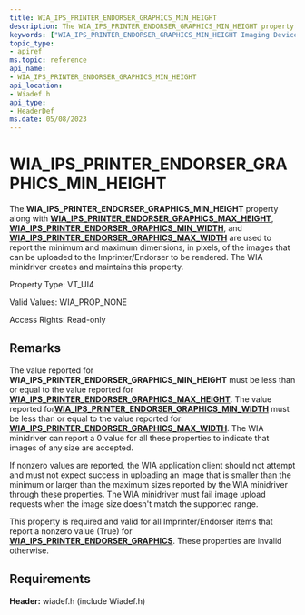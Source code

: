 ```yaml
---
title: WIA_IPS_PRINTER_ENDORSER_GRAPHICS_MIN_HEIGHT
description: The WIA_IPS_PRINTER_ENDORSER_GRAPHICS_MIN_HEIGHT property along with WIA_IPS_PRINTER_ENDORSER_GRAPHICS_MAX_HEIGHT, WIA_IPS_PRINTER_ENDORSER_GRAPHICS_MIN_WIDTH, and WIA_IPS_PRINTER_ENDORSER_GRAPHICS_MAX_WIDTH are used to report the minimum and maximum dimensions, in pixels, of the images that can be uploaded to the Imprinter/Endorser to be rendered. The WIA minidriver creates and maintains this property.
keywords: ["WIA_IPS_PRINTER_ENDORSER_GRAPHICS_MIN_HEIGHT Imaging Devices"]
topic_type:
- apiref
ms.topic: reference
api_name:
- WIA_IPS_PRINTER_ENDORSER_GRAPHICS_MIN_HEIGHT
api_location:
- Wiadef.h
api_type:
- HeaderDef
ms.date: 05/08/2023
---
```


# WIA_IPS_PRINTER_ENDORSER_GRAPHICS_MIN_HEIGHT

The **WIA_IPS_PRINTER_ENDORSER_GRAPHICS_MIN_HEIGHT** property along with [**WIA_IPS_PRINTER_ENDORSER_GRAPHICS_MAX_HEIGHT**](wia-ips-printer-endorser-graphics-max-height.md), [**WIA_IPS_PRINTER_ENDORSER_GRAPHICS_MIN_WIDTH**](wia-ips-printer-endorser-graphics-min-width.md), and [**WIA_IPS_PRINTER_ENDORSER_GRAPHICS_MAX_WIDTH**](wia-ips-printer-endorser-graphics-max-width.md) are used to report the minimum and maximum dimensions, in pixels, of the images that can be uploaded to the Imprinter/Endorser to be rendered. The WIA minidriver creates and maintains this property.

Property Type: VT_UI4

Valid Values: WIA_PROP_NONE

Access Rights: Read-only

## Remarks

The value reported for **WIA_IPS_PRINTER_ENDORSER_GRAPHICS_MIN_HEIGHT** must be less than or equal to the value reported for [**WIA_IPS_PRINTER_ENDORSER_GRAPHICS_MAX_HEIGHT**](wia-ips-printer-endorser-graphics-max-height.md). The value reported for[**WIA_IPS_PRINTER_ENDORSER_GRAPHICS_MIN_WIDTH**](wia-ips-printer-endorser-graphics-min-width.md) must be less than or equal to the value reported for [**WIA_IPS_PRINTER_ENDORSER_GRAPHICS_MAX_WIDTH**](wia-ips-printer-endorser-graphics-max-width.md). The WIA minidriver can report a 0 value for all these properties to indicate that images of any size are accepted.

If nonzero values are reported, the WIA application client should not attempt and must not expect success in uploading an image that is smaller than the minimum or larger than the maximum sizes reported by the WIA minidriver through these properties. The WIA minidriver must fail image upload requests when the image size doesn't match the supported range.

This property is required and valid for all Imprinter/Endorser items that report a nonzero value (True) for [**WIA_IPS_PRINTER_ENDORSER_GRAPHICS**](wia-ips-printer-endorser-graphics.md). These properties are invalid otherwise.

## Requirements

**Header:** wiadef.h (include Wiadef.h)
